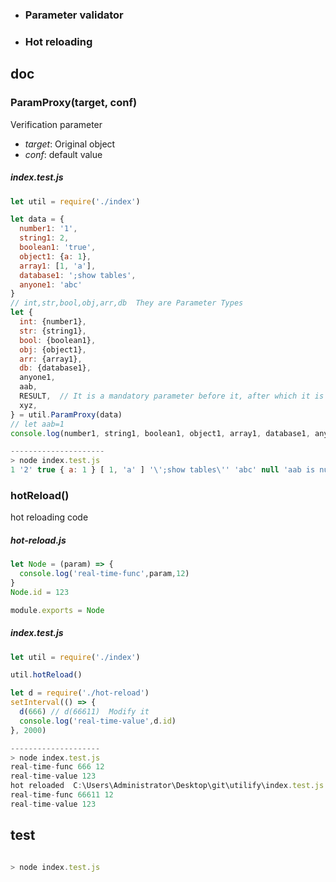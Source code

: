 

 * ### Parameter validator
 * ### Hot reloading



## doc


### ParamProxy(target, conf)

Verification parameter
* *target*: Original object
* *conf*: default value
##### *index.test.js*
```javascript
let util = require('./index')

let data = {
  number1: '1',
  string1: 2,
  boolean1: 'true',
  object1: {a: 1},
  array1: [1, 'a'],
  database1: ';show tables',
  anyone1: 'abc'
}
// int,str,bool,obj,arr,db  They are Parameter Types
let {
  int: {number1},
  str: {string1},
  bool: {boolean1},
  obj: {object1},
  arr: {array1},
  db: {database1},
  anyone1,
  aab,
  RESULT,  // It is a mandatory parameter before it, after which it is an optional parameter
  xyz,
} = util.ParamProxy(data)
// let aab=1
console.log(number1, string1, boolean1, object1, array1, database1, anyone1, aab, RESULT, xyz)

---------------------
> node index.test.js
1 '2' true { a: 1 } [ 1, 'a' ] '\';show tables\'' 'abc' null 'aab is null or TYPE err' null 
```

### hotReload()
hot reloading code

##### *hot-reload.js*
```javascript
let Node = (param) => {
  console.log('real-time-func',param,12)
}
Node.id = 123

module.exports = Node
```
##### *index.test.js*
```javascript
let util = require('./index')

util.hotReload()

let d = require('./hot-reload')
setInterval(() => {
  d(666) // d(66611)  Modify it  
  console.log('real-time-value',d.id)
}, 2000)

--------------------
> node index.test.js
real-time-func 666 12
real-time-value 123
hot reloaded  C:\Users\Administrator\Desktop\git\utilify\index.test.js
real-time-func 66611 12
real-time-value 123

```

## test

 ```javascript

 > node index.test.js

 ```
